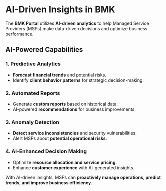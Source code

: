 # AI-Driven Insights in BMK

The **BMK Portal** utilizes **AI-driven analytics** to help Managed Service Providers (MSPs) make data-driven decisions and optimize business performance.

## AI-Powered Capabilities

### 1. Predictive Analytics
- **Forecast financial trends** and potential risks.
- Identify **client behavior patterns** for strategic decision-making.

### 2. Automated Reports
- Generate **custom reports** based on historical data.
- AI-powered **recommendations** for business improvements.

### 3. Anomaly Detection
- **Detect service inconsistencies** and security vulnerabilities.
- Alert MSPs about **potential operational risks**.

### 4. AI-Enhanced Decision Making
- Optimize **resource allocation and service pricing**.
- Enhance **customer experience** with AI-generated insights.

With AI-driven insights, MSPs can **proactively manage operations, predict trends, and improve business efficiency**.

